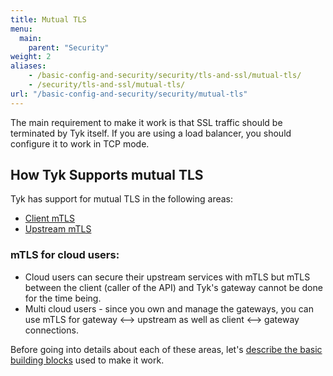 ```yaml
---
title: Mutual TLS
menu:
  main:
    parent: "Security"
weight: 2
aliases:
    - /basic-config-and-security/security/tls-and-ssl/mutual-tls/
    - /security/tls-and-ssl/mutual-tls/
url: "/basic-config-and-security/security/mutual-tls"
---
```


The main requirement to make it work is that SSL traffic should be terminated by Tyk itself. If you are using a load balancer, you should configure it to work in TCP mode.

## How Tyk Supports mutual TLS 

Tyk has support for mutual TLS in the following areas:

* [Client mTLS](./client-mtls)
* [Upstream mTLS](./upstream-mtls)

### mTLS for cloud users:
- Cloud users can secure their upstream services with mTLS but mTLS between the client (caller of the API) and Tyk's gateway cannot be done for the time being.
- Multi cloud users - since you own and manage the gateways, you can use mTLS for gateway <--> upstream  as well as client <--> gateway connections.

Before going into details about each of these areas, let's [describe the basic building blocks](./concepts) used to make it work.
